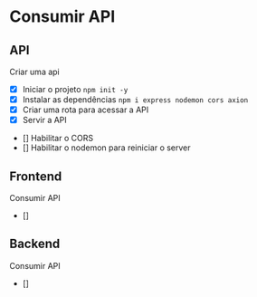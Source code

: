 #   Consumir API


##  API

Criar uma api
-  [x]  Iniciar o projeto `npm init -y`
-  [x]  Instalar as dependências `npm i express nodemon cors axion`
-  [x]  Criar uma rota para acessar a API
-  [x]  Servir a API 
-  []  Habilitar o CORS
-  []  Habilitar o nodemon para reiniciar o server

##  Frontend
Consumir API

-  []  

##  Backend
Consumir API

-  []  